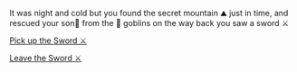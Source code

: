 It was night and cold but you found the secret mountain ⛰️ just in time, and rescued your son👦 from the 👺 goblins on the way back you saw a sword ⚔️

[Pick up the Sword ⚔️](../5/1.md)

[Leave the Sword ⚔️](../5/2.md)
